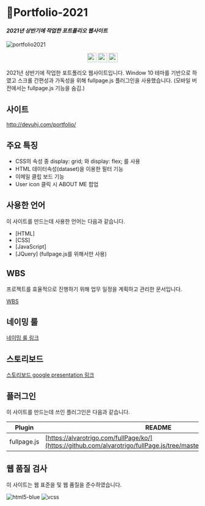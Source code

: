 # 💯Portfolio-2021

#### _2021년 상반기에 작업한 포트폴리오 웹사이트_
![portfolio2021](https://user-images.githubusercontent.com/72803184/111574145-40430680-87ef-11eb-87ab-fe71b535f564.gif)

<p align="center">
  <img src="https://img.shields.io/badge/HTML5-323330?style=flat-square&logo=HTML5&logoColor=E34F26" height="24" />
  <img src="https://img.shields.io/badge/CSS3-323330?style=flat-square&logo=CSS3&logoColor=1572B6" height="24" />
  <img src="https://img.shields.io/badge/Javascript-323330?style=flat-square&logo=JavaScript&logoColor=f0db4f" height="24" />
</p>

2021년 상반기에 작업한 포트폴리오 웹사이트입니다. Window 10 테마를 기반으로 하였고 스크롤 간편성과 가독성을 위해 fullpage.js 플러그인을 사용했습니다. (모바일 버전에서는 fullpage.js 기능을 숨김.)

## 사이트

http://devuhj.com/portfolio/

## 주요 특징


- CSS의 속성 중 display: grid; 와 display: flex; 를 사용
- HTML 데이터속성(dataset)을 이용한 필터 기능
- 이메일 클립 보드 기능
- User icon 클릭 시 ABOUT ME 팝업

## 사용한 언어

이 사이트를 만드는데 사용한 언어는 다음과 같습니다.

- [HTML]
- [CSS] 
- [JavaScript] 
- [JQuery] (fullpage.js를 위해서만 사용)

## WBS

프로젝트를 효율적으로 진행하기 위해 업무 일정을 계획하고 관리한 문서입니다.

[WBS](https://docs.google.com/spreadsheets/d/e/2PACX-1vR71oWku2TE1K9M7kaqB681l4__3AYrjH1nBGyMUy7nlP0iodghhDyMrlDKDZRQMZf_em8CotyMQozJ/pubhtml)


## 네이밍 룰

[네이밍 룰 링크](https://docs.google.com/spreadsheets/d/e/2PACX-1vRfQEsZDFN1LQc1NQQQeWbZ2H5f-T7uAzI-FkWEEkMzW3Lgl2iVxobN0-6vB-it_yuOlwNS0BvaFv5Y/pubhtml)


## 스토리보드

[스토리보드 google presentation 링크](https://docs.google.com/presentation/d/e/2PACX-1vT7WK8f60gXB9RMnpP3RPR5MXlZc3edalvZOgKItcrmsosQSu0aOS3uQ-AgyeSSW-znbrCrx5yh3oru/pub?start=false&loop=false&delayms=3000)


## 플러그인

이 사이트를 만드는데 쓰인 플러그인은 다음과 같습니다.

| Plugin | README |
| ------ | ------ |
| fullpage.js | [https://alvarotrigo.com/fullPage/ko/](https://github.com/alvarotrigo/fullPage.js/tree/master/lang/korean#fullpagejs) |


## 웹 품질 검사
이 사이트는 웹 표준을 및 웹 품질을 준수하였습니다.

![html5-blue](https://user-images.githubusercontent.com/72803184/113370127-0a308580-939e-11eb-92fc-3963f7b472ca.png)
![vcss](https://user-images.githubusercontent.com/72803184/113369977-a908b200-939d-11eb-8197-042a72052e72.gif)
